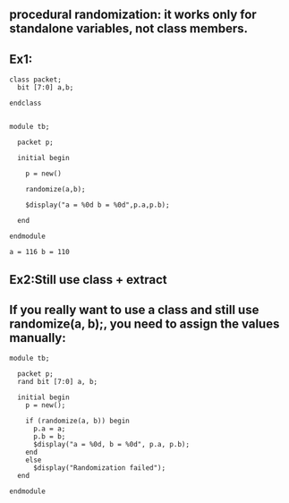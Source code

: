 ## procedural randomization: it works only for standalone variables, not class members.

## Ex1:
```
class packet;
  bit [7:0] a,b;
  
endclass


module tb;
  
  packet p;
  
  initial begin
    
    p = new()
    
    randomize(a,b);
    
    $display("a = %0d b = %0d",p.a,p.b);
    
  end
  
endmodule

a = 116 b = 110
```

## Ex2:Still use class + extract
## If you really want to use a class and still use randomize(a, b);, you need to assign the values manually:
```
module tb;

  packet p;
  rand bit [7:0] a, b;

  initial begin
    p = new();

    if (randomize(a, b)) begin
      p.a = a;
      p.b = b;
      $display("a = %0d, b = %0d", p.a, p.b);
    end
    else
      $display("Randomization failed");
  end

endmodule

```
